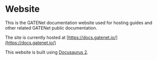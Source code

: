 # Website

This is the GATENet documentation website used for hosting guides and other related GATENet public documentation.

The site is currently hosted at [https://docs.gatenet.io/](https://docs.gatenet.io/)

This website is built using [Docusaurus 2](https://docusaurus.io/).